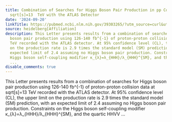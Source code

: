 ```yaml
---
title: Combination of Searches for Higgs Boson Pair Production in pp Collisions at
  sqrt[s]=13  TeV with the ATLAS Detector
date: '2024-09-20'
linkTitle: https://pubmed.ncbi.nlm.nih.gov/39303265/?utm_source=curl&utm_medium=rss&utm_campaign=pubmed-2&utm_content=1FakS-2QOkCT8HsMOQP1bCRQ4YzyumYOmxmF0moLsQ3dFB1E9V&fc=20220326224207&ff=20240920192845&v=2.18.0.post9+e462414
source: heidelberg[Affiliation]
description: This Letter presents results from a combination of searches for Higgs
  boson pair production using 126-140 fb^{-1} of proton-proton collision data at sqrt[s]=13
  TeV recorded with the ATLAS detector. At 95% confidence level (CL), the upper limit
  on the production rate is 2.9 times the standard model (SM) prediction, with an
  expected limit of 2.4 assuming no Higgs boson pair production. Constraints on the
  Higgs boson self-coupling modifier κ_{λ}=λ_{HHH}/λ_{HHH}^{SM}, and the quartic HHVV
  ...
disable_comments: true
---
```

This Letter presents results from a combination of searches for Higgs boson pair production using 126-140 fb^{-1} of proton-proton collision data at sqrt[s]=13 TeV recorded with the ATLAS detector. At 95% confidence level (CL), the upper limit on the production rate is 2.9 times the standard model (SM) prediction, with an expected limit of 2.4 assuming no Higgs boson pair production. Constraints on the Higgs boson self-coupling modifier κ_{λ}=λ_{HHH}/λ_{HHH}^{SM}, and the quartic HHVV ...